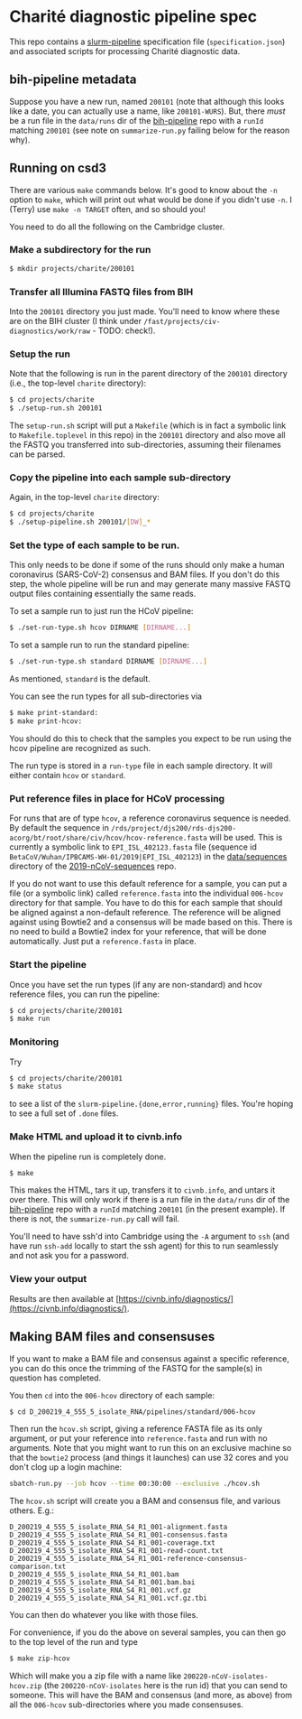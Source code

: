 # Charit&eacute; diagnostic pipeline spec

This repo contains a
[slurm-pipeline](https://github.com/acorg/slurm-pipeline) specification
file (`specification.json`) and associated scripts for processing
Charit&eacute; diagnostic data.

## bih-pipeline metadata

Suppose you have a new run, named `200101` (note that although this looks
like a date, you can actually use a name, like `200101-WURS`). But, there
*must* be a run file in the `data/runs` dir of the
[bih-pipeline](https://github.com/virologycharite/bih-pipeline) repo with a
`runId` matching `200101` (see note on `summarize-run.py` failing below for
the reason why).

## Running on csd3

There are various `make` commands below. It's good to know about the `-n`
option to `make`, which will print out what would be done if you didn't use
`-n`. I (Terry) use `make -n TARGET` often, and so should you!

You need to do all the following on the Cambridge cluster.

### Make a subdirectory for the run

```sh
$ mkdir projects/charite/200101
```

### Transfer all Illumina FASTQ files from BIH

Into the `200101` directory you just made. You'll need to know where these
are on the BIH cluster (I think under
`/fast/projects/civ-diagnostics/work/raw` - TODO: check!).

### Setup the run

Note that the following is run in the parent directory of the `200101`
directory (i.e., the top-level `charite` directory):

```sh
$ cd projects/charite
$ ./setup-run.sh 200101
```

The `setup-run.sh` script will put a `Makefile` (which is in fact a
symbolic link to `Makefile.toplevel` in this repo) in the `200101`
directory and also move all the FASTQ you transferred into sub-directories,
assuming their filenames can be parsed.

### Copy the pipeline into each sample sub-directory

Again, in the top-level `charite` directory:

```sh
$ cd projects/charite
$ ./setup-pipeline.sh 200101/[DW]_*
```

### Set the type of each sample to be run.

This only needs to be done if some of the runs should only make a human
coronavirus (SARS-CoV-2) consensus and BAM files. If you don't do this
step, the whole pipeline will be run and may generate many massive FASTQ
output files containing essentially the same reads.

To set a sample run to just run the HCoV pipeline:

```sh
$ ./set-run-type.sh hcov DIRNAME [DIRNAME...]
```

To set a sample run to run the standard pipeline:

```sh
$ ./set-run-type.sh standard DIRNAME [DIRNAME...]
```

As mentioned, `standard` is the default.

You can see the run types for all sub-directories via

```sh
$ make print-standard:
$ make print-hcov:
```

You should do this to check that the samples you expect to be run using the
hcov pipeline are recognized as such.

The run type is stored in a `run-type` file in each sample directory. It
will either contain `hcov` or `standard`.

### Put reference files in place for HCoV processing

For runs that are of type `hcov`, a reference coronavirus sequence is
needed. By default the sequence in
`/rds/project/djs200/rds-djs200-acorg/bt/root/share/civ/hcov/hcov-reference.fasta`
will be used. This is currently a symbolic link to `EPI_ISL_402123.fasta` file
(sequence id `BetaCoV/Wuhan/IPBCAMS-WH-01/2019|EPI_ISL_402123`) in the
[data/sequences](https://github.com/VirologyCharite/2019-nCoV-sequences/tree/master/data/sequences)
directory of the
[2019-nCoV-sequences](https://github.com/VirologyCharite/2019-nCoV-sequences/)
repo.

If you do not want to use this default reference for a sample, you can put
a file (or a symbolic link) called `reference.fasta` into the individual
`006-hcov` directory for that sample. You have to do this for each sample
that should be aligned against a non-default reference. The reference will
be aligned against using Bowtie2 and a consensus will be made based on
this. There is no need to build a Bowtie2 index for your reference, that
will be done automatically. Just put a `reference.fasta` in place.

### Start the pipeline

Once you have set the run types (if any are non-standard) and hcov
reference files, you can run the pipeline:

```sh
$ cd projects/charite/200101
$ make run
```

### Monitoring

Try

```sh
$ cd projects/charite/200101
$ make status
```

to see a list of the `slurm-pipeline.{done,error,running}` files. You're
hoping to see a full set of `.done` files.

### Make HTML and upload it to civnb.info

When the pipeline run is completely done.

```sh
$ make
```

This makes the HTML, tars it up, transfers it to `civnb.info`, and untars
it over there.  This will only work if there is a run file in the
`data/runs` dir of the
[bih-pipeline](https://github.com/virologycharite/bih-pipeline) repo with a
`runId` matching `200101` (in the present example). If there is not, the
`summarize-run.py` call will fail.

You'll need to have ssh'd into Cambridge using the `-A`
argument to `ssh` (and have run `ssh-add` locally to start the ssh agent)
for this to run seamlessly and not ask you for a password.

### View your output

Results are then available at
[https://civnb.info/diagnostics/](https://civnb.info/diagnostics/).

## Making BAM files and consensuses

If you want to make a BAM file and consensus against a specific reference,
you can do this once the trimming of the FASTQ for the sample(s) in question
has completed.

You then `cd` into the `006-hcov` directory of each sample:

```sh
$ cd D_200219_4_555_5_isolate_RNA/pipelines/standard/006-hcov
```

Then run the `hcov.sh` script, giving a reference FASTA file as its only
argument, or put your reference into `reference.fasta` and run with no
arguments. Note that you might want to run this on an exclusive machine
so that the `bowtie2` process (and things it launches) can use 32 cores
and you don't clog up a login machine:

```sh
sbatch-run.py --job hcov --time 00:30:00 --exclusive ./hcov.sh
```

The `hcov.sh` script will create you a BAM and consensus file, and various
others. E.g.:

```
D_200219_4_555_5_isolate_RNA_S4_R1_001-alignment.fasta
D_200219_4_555_5_isolate_RNA_S4_R1_001-consensus.fasta
D_200219_4_555_5_isolate_RNA_S4_R1_001-coverage.txt
D_200219_4_555_5_isolate_RNA_S4_R1_001-read-count.txt
D_200219_4_555_5_isolate_RNA_S4_R1_001-reference-consensus-comparison.txt
D_200219_4_555_5_isolate_RNA_S4_R1_001.bam
D_200219_4_555_5_isolate_RNA_S4_R1_001.bam.bai
D_200219_4_555_5_isolate_RNA_S4_R1_001.vcf.gz
D_200219_4_555_5_isolate_RNA_S4_R1_001.vcf.gz.tbi
```

You can then do whatever you like with those files.

For convenience, if you do the above on several samples, you can then go to
the top level of the run and type

```sh
$ make zip-hcov
```

Which will make you a zip file with a name like
`200220-nCoV-isolates-hcov.zip` (the `200220-nCoV-isolates` here is the run
id) that you can send to someone. This will have the BAM and consensus (and
more, as above) from all the `006-hcov` sub-directories where you made
consensuses.
